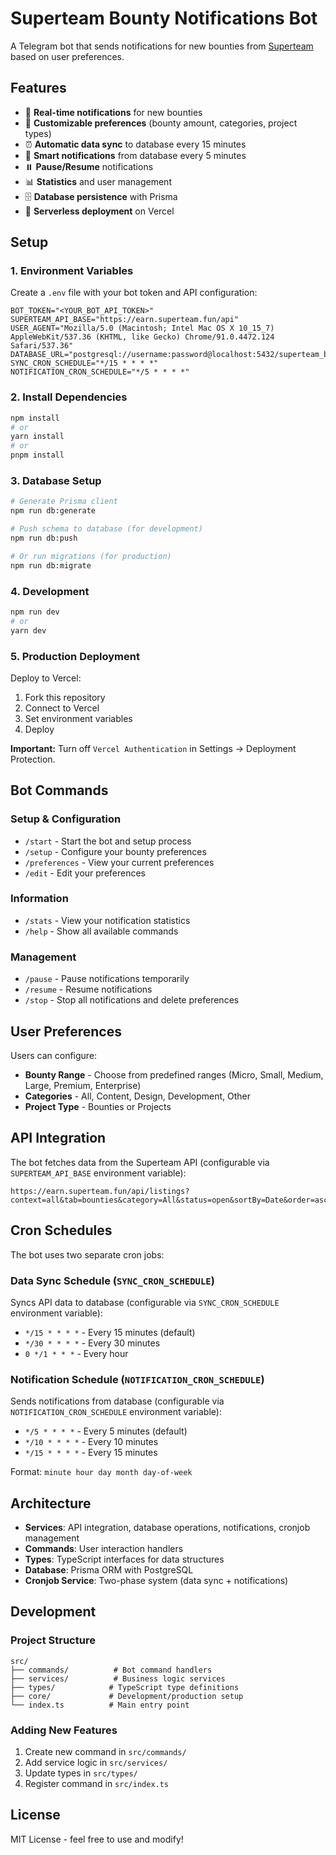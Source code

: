 # Superteam Bounty Notifications Bot

A Telegram bot that sends notifications for new bounties from [Superteam](https://earn.superteam.fun) based on user preferences.

## Features

- 🔔 **Real-time notifications** for new bounties
- 🎯 **Customizable preferences** (bounty amount, categories, project types)
- ⏰ **Automatic data sync** to database every 15 minutes
- 📧 **Smart notifications** from database every 5 minutes
- ⏸️ **Pause/Resume** notifications
- 📊 **Statistics** and user management
- 🗄️ **Database persistence** with Prisma
- 🚀 **Serverless deployment** on Vercel

## Setup

### 1. Environment Variables

Create a `.env` file with your bot token and API configuration:

```env
BOT_TOKEN="<YOUR_BOT_API_TOKEN>"
SUPERTEAM_API_BASE="https://earn.superteam.fun/api"
USER_AGENT="Mozilla/5.0 (Macintosh; Intel Mac OS X 10_15_7) AppleWebKit/537.36 (KHTML, like Gecko) Chrome/91.0.4472.124 Safari/537.36"
DATABASE_URL="postgresql://username:password@localhost:5432/superteam_bot"
SYNC_CRON_SCHEDULE="*/15 * * * *"
NOTIFICATION_CRON_SCHEDULE="*/5 * * * *"
```

### 2. Install Dependencies

```bash
npm install
# or
yarn install
# or
pnpm install
```

### 3. Database Setup

```bash
# Generate Prisma client
npm run db:generate

# Push schema to database (for development)
npm run db:push

# Or run migrations (for production)
npm run db:migrate
```

### 4. Development

```bash
npm run dev
# or
yarn dev
```

### 5. Production Deployment

Deploy to Vercel:

1. Fork this repository
2. Connect to Vercel
3. Set environment variables
4. Deploy

**Important:** Turn off `Vercel Authentication` in Settings → Deployment Protection.

## Bot Commands

### Setup & Configuration
- `/start` - Start the bot and setup process
- `/setup` - Configure your bounty preferences
- `/preferences` - View your current preferences
- `/edit` - Edit your preferences

### Information
- `/stats` - View your notification statistics
- `/help` - Show all available commands

### Management
- `/pause` - Pause notifications temporarily
- `/resume` - Resume notifications
- `/stop` - Stop all notifications and delete preferences

## User Preferences

Users can configure:

- **Bounty Range** - Choose from predefined ranges (Micro, Small, Medium, Large, Premium, Enterprise)
- **Categories** - All, Content, Design, Development, Other
- **Project Type** - Bounties or Projects

## API Integration

The bot fetches data from the Superteam API (configurable via `SUPERTEAM_API_BASE` environment variable):
```
https://earn.superteam.fun/api/listings?context=all&tab=bounties&category=All&status=open&sortBy=Date&order=asc
```

## Cron Schedules

The bot uses two separate cron jobs:

### Data Sync Schedule (`SYNC_CRON_SCHEDULE`)
Syncs API data to database (configurable via `SYNC_CRON_SCHEDULE` environment variable):
- `*/15 * * * *` - Every 15 minutes (default)
- `*/30 * * * *` - Every 30 minutes
- `0 */1 * * *` - Every hour

### Notification Schedule (`NOTIFICATION_CRON_SCHEDULE`)
Sends notifications from database (configurable via `NOTIFICATION_CRON_SCHEDULE` environment variable):
- `*/5 * * * *` - Every 5 minutes (default)
- `*/10 * * * *` - Every 10 minutes
- `*/15 * * * *` - Every 15 minutes

Format: `minute hour day month day-of-week`

## Architecture

- **Services**: API integration, database operations, notifications, cronjob management
- **Commands**: User interaction handlers
- **Types**: TypeScript interfaces for data structures
- **Database**: Prisma ORM with PostgreSQL
- **Cronjob Service**: Two-phase system (data sync + notifications)

## Development

### Project Structure

```
src/
├── commands/          # Bot command handlers
├── services/          # Business logic services
├── types/            # TypeScript type definitions
├── core/             # Development/production setup
└── index.ts          # Main entry point
```

### Adding New Features

1. Create new command in `src/commands/`
2. Add service logic in `src/services/`
3. Update types in `src/types/`
4. Register command in `src/index.ts`

## License

MIT License - feel free to use and modify!
